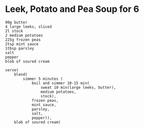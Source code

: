 Leek, Potato and Pea Soup for 6
===============================

    90g butter
    4 large leeks, sliced
    2l stock
    2 medium potatoes
    225g frozen peas
    2tsp mint sauce
    1tbsp parsley
    salt
    pepper
    blob of soured cream

    serve(
        blend(
            simmer 5 minutes (
                boil and simmer 10-15 min(
                    sweat 10 min(large leeks, butter),
                    medium potatoes,
                    stock),
                frozen peas,
                mint sauce,
                parsley,
                salt,
                pepper)),
        blob of soured cream)

